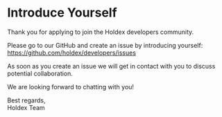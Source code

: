 # Introduce Yourself

Thank you for applying to join the Holdex developers community.  

Please go to our GitHub and create an issue by introducing yourself:  
https://github.com/holdex/developers/issues

As soon as you create an issue we will get in contact with you to discuss potential collaboration.

We are looking forward to chatting with you! 

Best regards,  
Holdex Team
